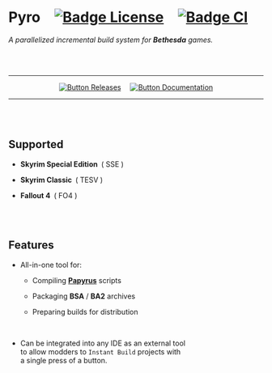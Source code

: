 
# Pyro   [![Badge License]][Releases]   [![Badge CI]][Actions]

*A parallelized incremental build system for **Bethesda** games.*

<br>
<br>

<div align = center>

---

[![Button Releases]][Releases]   
[![Button Documentation]][Wiki]

---

</div>

<br>
<br>

## Supported

- **Skyrim Special Edition**  ( SSE )

- **Skyrim Classic**  ( TESV )

- **Fallout 4**  ( FO4 )

<br>
<br>

## Features

-   All-in-one tool for:
    
    - Compiling **[Papyrus]** scripts
    
    - Packaging **BSA** / **BA2** archives
    
    - Preparing builds for distribution
    
    <br>

-   Can be integrated into any IDE as an external tool <br>
    to allow modders to `Instant Build` projects with <br>
    a single press of a button.

<br>


<!----------------------------------------------------------------------------->

[Releases]: https://github.com/fireundubh/pyro/releases
[Papyrus]: https://ck.uesp.net/wiki/Papyrus_Introduction
[Actions]: https://github.com/fireundubh/pyro/actions
[Wiki]: https://wiki.fireundubh.com/pyro

[License]: LICENSE


<!---------------------------------[ Badges ]---------------------------------->

[Badge License]: https://img.shields.io/badge/License-MIT-yellow.svg?style=for-the-badge
[Badge CI]: https://img.shields.io/github/workflow/status/fireundubh/pyro/GitHub%20CI?color=CB2E6D&style=for-the-badge


<!--------------------------------[ Buttons ]---------------------------------->

[Button Documentation]: https://img.shields.io/badge/Documentation-2396F3?style=for-the-badge&logoColor=white&logo=Wikipedia
[Button Releases]: https://img.shields.io/badge/Releases-569A31?style=for-the-badge&logoColor=white&logo=AzureArtifacts

